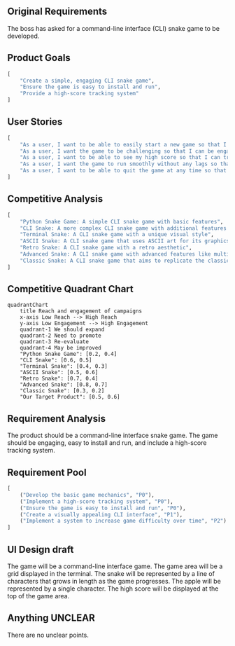 ## Original Requirements
The boss has asked for a command-line interface (CLI) snake game to be developed.

## Product Goals
```python
[
    "Create a simple, engaging CLI snake game",
    "Ensure the game is easy to install and run",
    "Provide a high-score tracking system"
]
```

## User Stories
```python
[
    "As a user, I want to be able to easily start a new game so that I can play quickly",
    "As a user, I want the game to be challenging so that I can be engaged",
    "As a user, I want to be able to see my high score so that I can track my progress",
    "As a user, I want the game to run smoothly without any lags so that I can have a seamless gaming experience",
    "As a user, I want to be able to quit the game at any time so that I can stop playing when I want"
]
```

## Competitive Analysis
```python
[
    "Python Snake Game: A simple CLI snake game with basic features",
    "CLI Snake: A more complex CLI snake game with additional features like power-ups",
    "Terminal Snake: A CLI snake game with a unique visual style",
    "ASCII Snake: A CLI snake game that uses ASCII art for its graphics",
    "Retro Snake: A CLI snake game with a retro aesthetic",
    "Advanced Snake: A CLI snake game with advanced features like multiplayer",
    "Classic Snake: A CLI snake game that aims to replicate the classic mobile game"
]
```

## Competitive Quadrant Chart
```mermaid
quadrantChart
    title Reach and engagement of campaigns
    x-axis Low Reach --> High Reach
    y-axis Low Engagement --> High Engagement
    quadrant-1 We should expand
    quadrant-2 Need to promote
    quadrant-3 Re-evaluate
    quadrant-4 May be improved
    "Python Snake Game": [0.2, 0.4]
    "CLI Snake": [0.6, 0.5]
    "Terminal Snake": [0.4, 0.3]
    "ASCII Snake": [0.5, 0.6]
    "Retro Snake": [0.7, 0.4]
    "Advanced Snake": [0.8, 0.7]
    "Classic Snake": [0.3, 0.2]
    "Our Target Product": [0.5, 0.6]
```

## Requirement Analysis
The product should be a command-line interface snake game. The game should be engaging, easy to install and run, and include a high-score tracking system.

## Requirement Pool
```python
[
    ("Develop the basic game mechanics", "P0"),
    ("Implement a high-score tracking system", "P0"),
    ("Ensure the game is easy to install and run", "P0"),
    ("Create a visually appealing CLI interface", "P1"),
    ("Implement a system to increase game difficulty over time", "P2")
]
```

## UI Design draft
The game will be a command-line interface game. The game area will be a grid displayed in the terminal. The snake will be represented by a line of characters that grows in length as the game progresses. The apple will be represented by a single character. The high score will be displayed at the top of the game area.

## Anything UNCLEAR
There are no unclear points.